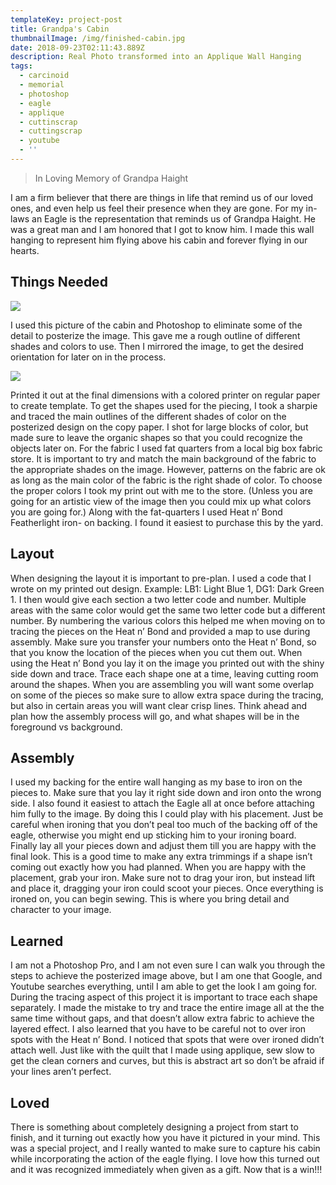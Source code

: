 ```yaml
---
templateKey: project-post
title: Grandpa's Cabin
thumbnailImage: /img/finished-cabin.jpg
date: 2018-09-23T02:11:43.889Z
description: Real Photo transformed into an Applique Wall Hanging
tags:
  - carcinoid
  - memorial
  - photoshop
  - eagle
  - applique
  - cuttinscrap
  - cuttingscrap
  - youtube
  - ''
---
```

> In Loving Memory of Grandpa Haight
>
>

I am a firm believer that there are things in life that remind us of our loved ones, and even help us feel their presence when they are gone.  For my in-laws an Eagle is the representation that reminds us of Grandpa Haight.  He was a great man and I am honored that I got to know him.  I made this wall hanging to represent him flying above his cabin and forever flying in our hearts.

## Things Needed

![](/img/grandpas_cabin.jpg)

I used this picture of the cabin and Photoshop to eliminate some of the detail to posterize the image.   This gave me a rough outline of different shades and colors to use. Then I mirrored the image, to get the desired orientation for later on in the process. 

![](/img/posterized.jpg)

Printed it out at the final dimensions with a colored printer on regular paper to create template. To get the shapes used for the piecing, I took a sharpie and traced the main outlines of the different shades of color on the posterized design on the copy paper. I shot for large blocks of color, but made sure to leave the organic shapes so that you could recognize the objects later on.  For the fabric I used fat quarters from a local big box fabric store.  It is important to try and match the main background of the fabric to the appropriate shades on the image.  However, patterns on the fabric are ok as long as the main color of the fabric is the right shade of color.   To choose the proper colors I took my print out with me to the store. (Unless you are going for an artistic view of the image then you could mix up what colors you are going for.)  Along with the fat-quarters I used Heat n’ Bond Featherlight iron- on backing. I found it easiest to purchase this by the yard. 

## Layout

When designing the layout it is important to pre-plan.  I used a code that I wrote on my printed out design.  Example: LB1: Light Blue 1, DG1: Dark Green 1.  I then would give each section a two letter code and number.  Multiple areas with the same color would get the same two letter code but a different number.   By numbering the various colors this helped me when moving on to tracing the pieces on the Heat n’ Bond and provided a map to use during assembly.   Make sure you transfer your numbers onto the Heat n’ Bond, so that you know the location of the pieces when you cut them out. When using the Heat n’ Bond you lay it on the image you printed out with the shiny side down and trace.  Trace each shape one at a time, leaving cutting room around the shapes.  When you are assembling you will want some overlap on some of the pieces so make sure to allow extra space during the tracing, but also in certain areas you will want clear crisp lines.  Think ahead and plan how the assembly process will go, and what shapes will be in the foreground vs background.

## Assembly

I used my backing for the entire wall hanging as my base to iron on the pieces to.  Make sure that you lay it right side down and iron onto the wrong side.  I also found it easiest to attach the Eagle all at once before attaching him fully to the image.  By doing this I could play with his placement.  Just be careful when ironing that you don’t peal too much of the backing off of the eagle, otherwise you might end up sticking him to your ironing board.  Finally lay all your pieces down and adjust them till you are happy with the final look.  This is a good time to make any extra trimmings if a shape isn’t coming out exactly how you had planned.  When you are happy with the placement, grab your iron.  Make sure not to drag your iron, but instead lift and place it, dragging your iron could scoot your pieces.  Once everything is ironed on, you can begin sewing.  This is where you bring detail and character to your image. 

## Learned

I am not a Photoshop Pro, and I am not even sure I can walk you through the steps to achieve the posterized image above, but I am one that Google, and Youtube searches everything, until I am able to get the look I am going for.   During the tracing aspect of this project it is important to trace each shape separately.  I made the mistake to try and trace the entire image all at the the same time without gaps, and that doesn’t allow extra fabric to achieve the layered effect. I also learned that you have to be careful not to over iron spots with the Heat n’ Bond.  I noticed that spots that were over ironed didn’t attach well.    Just like with the quilt that I made using applique, sew slow to get the clean corners and curves, but this is abstract art so don’t be afraid if your lines aren’t perfect. 

## Loved

There is something about completely designing a project from start to finish, and it turning out exactly how you have it pictured in your mind.  This was a special project, and I really wanted to make sure to capture his cabin while incorporating the action of the eagle flying.  I love how this turned out and it was recognized immediately when given as a gift. Now that is a win!!!

